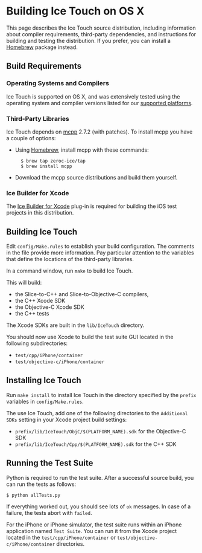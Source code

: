 # Building Ice Touch on OS X

This page describes the Ice Touch source distribution, including information
about compiler requirements, third-party dependencies, and instructions for
building and testing the distribution. If you prefer, you can install a
[Homebrew][1] package instead.

## Build Requirements

### Operating Systems and Compilers

Ice Touch is supported on OS X, and was extensively tested using the operating
system and compiler versions listed for our [supported platforms][2].

### Third-Party Libraries

Ice Touch depends on [mcpp][3] 2.7.2 (with patches). To install mcpp you have a
couple of options:

- Using [Homebrew][4], install mcpp with these commands:

        $ brew tap zeroc-ice/tap
        $ brew install mcpp

- Download the mcpp source distributions and build them yourself.

### Ice Builder for Xcode

The [Ice Builder for Xcode][5] plug-in is required for building the iOS test
projects in this distribution.

## Building Ice Touch

Edit `config/Make.rules` to establish your build configuration. The comments in
the file provide more information. Pay particular attention to the variables
that define the locations of the third-party libraries.

In a command window, run `make` to build Ice Touch. 

This will build:

- the Slice-to-C++ and Slice-to-Objective-C compilers,
- the C++ Xcode SDK
- the Objective-C Xcode SDK
- the C++ tests
 
The Xcode SDKs are built in the `lib/IceTouch` directory.

You should now use Xcode to build the test suite GUI located in the
following subdirectories:

- `test/cpp/iPhone/container`
- `test/objective-c/iPhone/container`

## Installing Ice Touch

Run `make install` to install Ice Touch in the directory specified by the
`prefix` variables in `config/Make.rules`.

The use Ice Touch, add one of the following directories to the `Additional SDKs`
setting in your Xcode project build settings:

- `prefix/lib/IceTouch/ObjC/$(PLATFORM_NAME).sdk` for the Objective-C SDK
- `prefix/lib/IceTouch/Cpp/$(PLATFORM_NAME).sdk` for the C++ SDK

## Running the Test Suite

Python is required to run the test suite. After a successful source build, you
can run the tests as follows:

    $ python allTests.py

If everything worked out, you should see lots of `ok` messages. In case of a
failure, the tests abort with `failed`.

For the iPhone or iPhone simulator, the test suite runs within an iPhone
application named `Test Suite`. You can run it from the Xcode project located in
the `test/cpp/iPhone/container` or `test/objective-c/iPhone/container`
directories.

[1]: https://doc.zeroc.com/display/Ice36/Using+the+OS+X+Binary+Distribution
[2]: https://zeroc.com/platforms_3_6_0.html
[3]: https://github.com/zeroc-ice/mcpp
[4]: http://brew.sh
[5]: https://github.com/zeroc-ice/ice-builder-xcode
